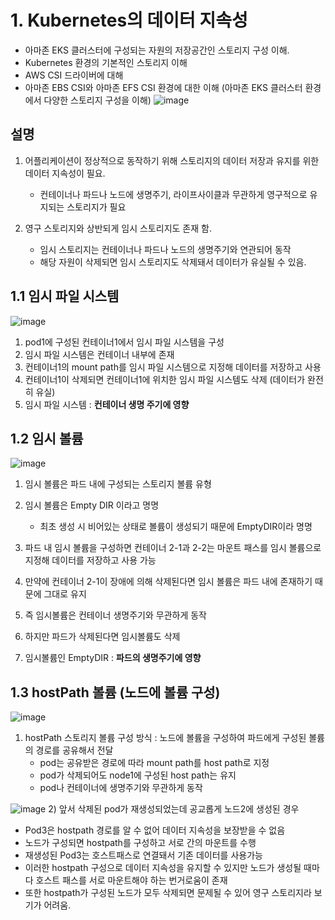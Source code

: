 # 1. Kubernetes의 데이터 지속성
- 아마존 EKS 클러스터에 구성되는 자원의 저장공간인 스토리지 구성 이해.
- Kubernetes 환경의 기본적인 스토리지 이해
- AWS CSI 드라이버에 대해
- 아마존 EBS CSI와 아마존 EFS CSI 환경에 대한 이해 (아마존 EKS 클러스터 환경에서 다양한 스토리지 구성을 이해)
![image](https://github.com/devhyunuk/eks-cloudnet/assets/49749510/c9e87f7c-12c6-4661-987e-580972ec72fe)

## 설명
1) 어플리케이션이 정상적으로 동작하기 위해 스토리지의 데이터 저장과 유지를 위한 데이터 지속성이 필요.
   - 컨테이너나 파드나 노드에 생명주기, 라이프사이클과 무관하게 영구적으로 유지되는 스토리지가 필요

2) 영구 스토리지와 상반되게 임시 스토리지도 존재 함.
   - 임시 스토리지는 컨테이너나 파드나 노드의 생명주기와 연관되어 동작
   - 해당 자원이 삭제되면 임시 스토리지도 삭제돼서 데이터가 유실될 수 있음.

## 1.1 임시 파일 시스템
![image](https://github.com/devhyunuk/eks-cloudnet/assets/49749510/4054658b-f965-4950-92df-7ae6cd1b53f3)
1) pod1에 구성된 컨테이너1에서 임시 파일 시스템을 구성
2) 임시 파일 시스템은 컨테이너 내부에 존재
3) 컨테이너1의 mount path를 임시 파일 시스템으로 지정해 데이터를 저장하고 사용
4) 컨테이너1이 삭제되면 컨테이너1에 위치한 임시 파일 시스템도 삭제 (데이터가 완전히 유실)
5) 임시 파일 시스템 : **컨테이너 생명 주기에 영향**

## 1.2 임시 볼륨
![image](https://github.com/devhyunuk/eks-cloudnet/assets/49749510/10288f1c-518c-4e3d-a2a5-815c29636d77)
1) 임시 볼륨은 파드 내에 구성되는 스토리지 볼륨 유형
2) 임시 볼륨은 Empty DIR 이라고 명명
   - 최초 생성 시 비어있는 상태로 볼륨이 생성되기 때문에 EmptyDIR이라 명명
  
3) 파드 내 임시 볼륨을 구성하면 컨테이너 2-1과 2-2는 마운트 패스를 임시 볼륨으로 지정해 데이터를 저장하고 사용 가능
4) 만약에 컨테이너 2-1이 장애에 의해 삭제된다면 임시 볼륨은 파드 내에 존재하기 때문에 그대로 유지
5) 즉 임시볼륨은 컨테이너 생명주기와 무관하게 동작
6) 하지만 파드가 삭제된다면 임시볼륨도 삭제
7) 임시볼륨인 EmptyDIR : **파드의 생명주기에 영향**

## 1.3 hostPath 볼륨 (노드에 볼륨 구성)
![image](https://github.com/devhyunuk/eks-cloudnet/assets/49749510/e4223fbd-0c8f-4392-839a-6cc1926ff813)
1) hostPath 스토리지 볼륨 구성 방식 : 노드에 볼륨을 구성하여 파드에게 구성된 볼륨의 경로를 공유해서 전달
   - pod는 공유받은 경로에 따라 mount path를 host path로 지정
   - pod가 삭제되어도 node1에 구성된 host path는 유지
   - pod나 컨테이너에 생명주기와 무관하게 동작

![image](https://github.com/devhyunuk/eks-cloudnet/assets/49749510/f14f80d7-d3bb-4612-bd43-4be00d8c5113)
2) 앞서 삭제된 pod가 재생성되었는데 공교롭게 노드2에 생성된 경우
   - Pod3은 hostpath 경로를 알 수 없어 데이터 지속성을 보장받을 수 없음
   - 노드가 구성되면 hostpath를 구성하고 서로 간의 마운트를 수행
   - 재생성된 Pod3는 호스트패스로 연결돼서 기존 데이터를 사용가능
   - 이러한 hostpath 구성으로 데이터 지속성을 유지할 수 있지만 노드가 생성될 때마다 호스트 패스를 서로 마운트해야 하는 번거로움이 존재
   - 또한 hostpath가 구성된 노드가 모두 삭제되면 문제될 수 있어 영구 스토리지라 보기가 어려움.








